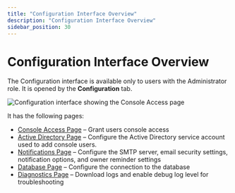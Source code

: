 ```yaml
---
title: "Configuration Interface Overview"
description: "Configuration Interface Overview"
sidebar_position: 30
---
```


# Configuration Interface Overview

The Configuration interface is available only to users with the Administrator role. It is opened by
the **Configuration** tab.

![Configuration interface showing the Console Access page](/images/auditor/10.7/access/reviews/admin/configuration/consoleaccess.webp)

It has the following pages:

- [Console Access Page](/docs/auditor/10.8/accessreviews/admin/configuration/consoleaccess.md) – Grant users console access
- [Active Directory Page](/docs/auditor/10.8/accessreviews/admin/configuration/activedirectory.md) – Configure the Active Directory service account used
  to add console users.
- [Notifications Page](/docs/auditor/10.8/accessreviews/admin/configuration/notifications.md) – Configure the SMTP server, email security settings,
  notification options, and owner reminder settings
- [Database Page](/docs/auditor/10.8/accessreviews/admin/configuration/database.md) – Configure the connection to the database
- [Diagnostics Page](/docs/auditor/10.8/accessreviews/admin/configuration/diagnostics.md) – Download logs and enable debug log level for troubleshooting
